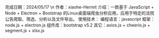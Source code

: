 完成日期：2024/05/17 \n
作者：xiaohe-Hermit
介绍：一款基于 JavaScript + Node + Electron + Bootstrap 的Linux桌面端爬虫分析应用，应用于特定的法院公告爬取、筛选、分析以及文件导出。
使用技术：
  编程语言：javascript 
  框架：node.js + electron.js
  组件库：bootstrap v5.2
  其它：axios.js + cheerio.js + segment.js + xlsx.js
